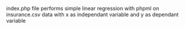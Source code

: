 index.php file performs simple linear regression with phpml on insurance.csv data with x as independant variable and y as dependant variable

